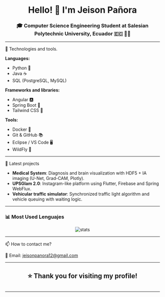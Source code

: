 <h1 align="center">Hello! 👋 I'm Jeison Pañora</h1>
<h3 align="center">🎓 Computer Science Engineering Student at Salesian Polytechnic University, Ecuador 🇪🇨 👨‍💻</h3>

---

🧠 Technologies and tools.

**Languages:**
- Python 🐍
- Java ☕
- SQL (PostgreSQL, MySQL)

**Frameworks and libraries:**
- Angular 🅰️
- Spring Boot 🌱
- Tailwind CSS 🎨

**Tools:**
- Docker 🐳
- Git & GitHub 📚
- Eclipse / VS Code 🖥
- WildFly 🐗

---

🚀 Latest projects 

- **Medical System**: Diagnosis and brain visualization with HDF5 + IA imaging (U-Net, Grad-CAM, Plotly). 
- **UPSGlam 2.0**: Instagram-like platform using Flutter, Firebase and Spring WebFlux. 
- **Vehicular traffic simulator**: Synchronized traffic light algorithm and vehicle queuing with waiting logic. 

---

### 📊 Most Used Lenguajes

<p align="center">
  <img src="https://github-readme-stats.vercel.app/api/top-langs/?username=jeisonpanora&layout=compact" alt="stats" />
</p>

---

📫 How to contact me? 

📧 Email: jeisonpanora12@gmail.com 

---

<h2 align="center">⭐ Thank you for visiting my profile!<h2>

---
